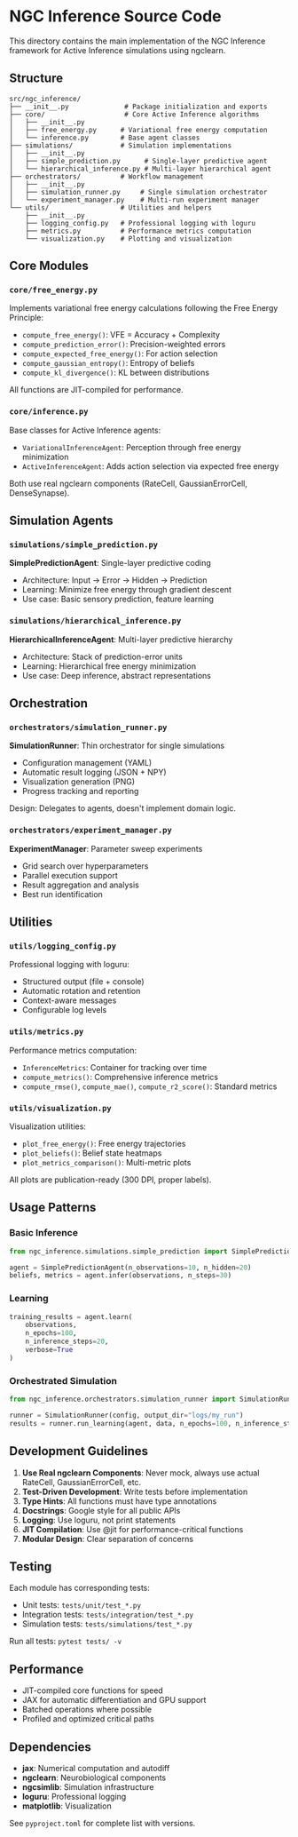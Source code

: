# NGC Inference Source Code

This directory contains the main implementation of the NGC Inference framework for Active Inference simulations using ngclearn.

## Structure

```
src/ngc_inference/
├── __init__.py              # Package initialization and exports
├── core/                    # Core Active Inference algorithms
│   ├── __init__.py
│   ├── free_energy.py      # Variational free energy computation
│   └── inference.py        # Base agent classes
├── simulations/            # Simulation implementations
│   ├── __init__.py
│   ├── simple_prediction.py      # Single-layer predictive agent
│   └── hierarchical_inference.py # Multi-layer hierarchical agent
├── orchestrators/          # Workflow management
│   ├── __init__.py
│   ├── simulation_runner.py     # Single simulation orchestrator
│   └── experiment_manager.py    # Multi-run experiment manager
└── utils/                  # Utilities and helpers
    ├── __init__.py
    ├── logging_config.py   # Professional logging with loguru
    ├── metrics.py          # Performance metrics computation
    └── visualization.py    # Plotting and visualization
```

## Core Modules

### `core/free_energy.py`
Implements variational free energy calculations following the Free Energy Principle:
- `compute_free_energy()`: VFE = Accuracy + Complexity
- `compute_prediction_error()`: Precision-weighted errors
- `compute_expected_free_energy()`: For action selection
- `compute_gaussian_entropy()`: Entropy of beliefs
- `compute_kl_divergence()`: KL between distributions

All functions are JIT-compiled for performance.

### `core/inference.py`
Base classes for Active Inference agents:
- `VariationalInferenceAgent`: Perception through free energy minimization
- `ActiveInferenceAgent`: Adds action selection via expected free energy

Both use real ngclearn components (RateCell, GaussianErrorCell, DenseSynapse).

## Simulation Agents

### `simulations/simple_prediction.py`
**SimplePredictionAgent**: Single-layer predictive coding
- Architecture: Input → Error → Hidden → Prediction
- Learning: Minimize free energy through gradient descent
- Use case: Basic sensory prediction, feature learning

### `simulations/hierarchical_inference.py`
**HierarchicalInferenceAgent**: Multi-layer predictive hierarchy
- Architecture: Stack of prediction-error units
- Learning: Hierarchical free energy minimization
- Use case: Deep inference, abstract representations

## Orchestration

### `orchestrators/simulation_runner.py`
**SimulationRunner**: Thin orchestrator for single simulations
- Configuration management (YAML)
- Automatic result logging (JSON + NPY)
- Visualization generation (PNG)
- Progress tracking and reporting

Design: Delegates to agents, doesn't implement domain logic.

### `orchestrators/experiment_manager.py`
**ExperimentManager**: Parameter sweep experiments
- Grid search over hyperparameters
- Parallel execution support
- Result aggregation and analysis
- Best run identification

## Utilities

### `utils/logging_config.py`
Professional logging with loguru:
- Structured output (file + console)
- Automatic rotation and retention
- Context-aware messages
- Configurable log levels

### `utils/metrics.py`
Performance metrics computation:
- `InferenceMetrics`: Container for tracking over time
- `compute_metrics()`: Comprehensive inference metrics
- `compute_rmse()`, `compute_mae()`, `compute_r2_score()`: Standard metrics

### `utils/visualization.py`
Visualization utilities:
- `plot_free_energy()`: Free energy trajectories
- `plot_beliefs()`: Belief state heatmaps
- `plot_metrics_comparison()`: Multi-metric plots

All plots are publication-ready (300 DPI, proper labels).

## Usage Patterns

### Basic Inference
```python
from ngc_inference.simulations.simple_prediction import SimplePredictionAgent

agent = SimplePredictionAgent(n_observations=10, n_hidden=20)
beliefs, metrics = agent.infer(observations, n_steps=30)
```

### Learning
```python
training_results = agent.learn(
    observations,
    n_epochs=100,
    n_inference_steps=20,
    verbose=True
)
```

### Orchestrated Simulation
```python
from ngc_inference.orchestrators.simulation_runner import SimulationRunner

runner = SimulationRunner(config, output_dir="logs/my_run")
results = runner.run_learning(agent, data, n_epochs=100, n_inference_steps=20)
```

## Development Guidelines

1. **Use Real ngclearn Components**: Never mock, always use actual RateCell, GaussianErrorCell, etc.
2. **Test-Driven Development**: Write tests before implementation
3. **Type Hints**: All functions must have type annotations
4. **Docstrings**: Google style for all public APIs
5. **Logging**: Use loguru, not print statements
6. **JIT Compilation**: Use @jit for performance-critical functions
7. **Modular Design**: Clear separation of concerns

## Testing
Each module has corresponding tests:
- Unit tests: `tests/unit/test_*.py`
- Integration tests: `tests/integration/test_*.py`
- Simulation tests: `tests/simulations/test_*.py`

Run all tests: `pytest tests/ -v`

## Performance
- JIT-compiled core functions for speed
- JAX for automatic differentiation and GPU support
- Batched operations where possible
- Profiled and optimized critical paths

## Dependencies
- **jax**: Numerical computation and autodiff
- **ngclearn**: Neurobiological components
- **ngcsimlib**: Simulation infrastructure
- **loguru**: Professional logging
- **matplotlib**: Visualization

See `pyproject.toml` for complete list with versions.






